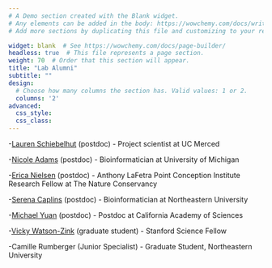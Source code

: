 ```yaml
---
# A Demo section created with the Blank widget.
# Any elements can be added in the body: https://wowchemy.com/docs/writing-markdown-latex/
# Add more sections by duplicating this file and customizing to your requirements.

widget: blank  # See https://wowchemy.com/docs/page-builder/
headless: true  # This file represents a page section.
weight: 70  # Order that this section will appear.
title: "Lab Alumni"
subtitle: ""
design:
  # Choose how many columns the section has. Valid values: 1 or 2.
  columns: '2'
advanced:
  css_style:
  css_class:
---
```


-[Lauren Schiebelhut](https://laurenschiebelhut.wordpress.com/) (postdoc) - Project scientist at UC Merced

-[Nicole Adams](https://nicoleadamssci.wordpress.com/) (postdoc) - Bioinformatician at University of Michigan

-[Erica Nielsen](https://esnielsen.github.io/) (postdoc) - Anthony LaFetra Point Conception Institute Research Fellow at The Nature Conservancy

-[Serena Caplins](https://serenacaplins.wordpress.com/) (postdoc) - Bioinformatician at Northeastern University

-[Michael Yuan](https://michaellyuan.com/) (postdoc) - Postdoc at California Academy of Sciences

-[Vicky Watson-Zink](https://origamicrab.wordpress.com/) (graduate student) - Stanford Science Fellow

-Camille Rumberger (Junior Specialist) - Graduate Student, Northeastern University